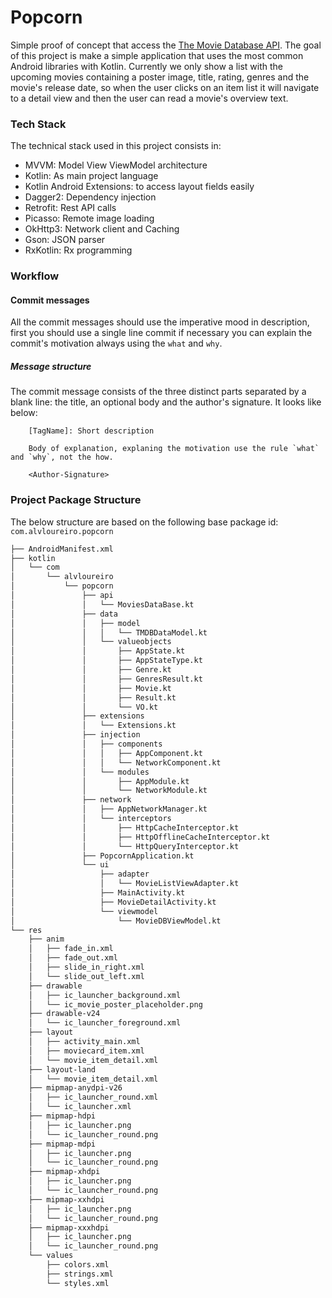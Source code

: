 # Popcorn
Simple proof of concept that access the [The Movie Database API](https://www.themoviedb.org/). The goal of this project is make a
simple application that uses the most common Android libraries with Kotlin.
Currently we only show a list with the upcoming movies containing a poster image, title, rating, genres
and the movie's release date, so when the user clicks on an item list it will navigate to a detail view
and then the user can read a movie's overview text.



### Tech Stack
The technical stack used in this project consists in:

* MVVM: Model View ViewModel architecture
* Kotlin: As main project language
* Kotlin Android Extensions: to access layout fields easily
* Dagger2: Dependency injection
* Retrofit: Rest API calls
* Picasso: Remote image loading
* OkHttp3: Network client and Caching
* Gson: JSON parser
* RxKotlin: Rx programming

### Workflow

#### Commit messages
All the commit messages should use the imperative mood in description, first you should use a single line commit
if necessary you can explain the commit's motivation always using the `what` and `why`.

##### Message structure
The commit message consists of the three distinct parts separated by a blank line: the title,
an optional body and the author's signature. It looks like below:
```
    [TagName]: Short description

    Body of explanation, explaning the motivation use the rule `what` and `why`, not the how.

    <Author-Signature>
```

### Project Package Structure

The below structure are based on the following base package id: `com.alvloureiro.popcorn`
```bash
├── AndroidManifest.xml
├── kotlin
│   └── com
│       └── alvloureiro
│           └── popcorn
│               ├── api
│               │   └── MoviesDataBase.kt
│               ├── data
│               │   ├── model
│               │   │   └── TMDBDataModel.kt
│               │   └── valueobjects
│               │       ├── AppState.kt
│               │       ├── AppStateType.kt
│               │       ├── Genre.kt
│               │       ├── GenresResult.kt
│               │       ├── Movie.kt
│               │       ├── Result.kt
│               │       └── VO.kt
│               ├── extensions
│               │   └── Extensions.kt
│               ├── injection
│               │   ├── components
│               │   │   ├── AppComponent.kt
│               │   │   └── NetworkComponent.kt
│               │   └── modules
│               │       ├── AppModule.kt
│               │       └── NetworkModule.kt
│               ├── network
│               │   ├── AppNetworkManager.kt
│               │   └── interceptors
│               │       ├── HttpCacheInterceptor.kt
│               │       ├── HttpOfflineCacheInterceptor.kt
│               │       └── HttpQueryInterceptor.kt
│               ├── PopcornApplication.kt
│               └── ui
│                   ├── adapter
│                   │   └── MovieListViewAdapter.kt
│                   ├── MainActivity.kt
│                   ├── MovieDetailActivity.kt
│                   └── viewmodel
│                       └── MovieDBViewModel.kt
└── res
    ├── anim
    │   ├── fade_in.xml
    │   ├── fade_out.xml
    │   ├── slide_in_right.xml
    │   └── slide_out_left.xml
    ├── drawable
    │   ├── ic_launcher_background.xml
    │   └── ic_movie_poster_placeholder.png
    ├── drawable-v24
    │   └── ic_launcher_foreground.xml
    ├── layout
    │   ├── activity_main.xml
    │   ├── moviecard_item.xml
    │   └── movie_item_detail.xml
    ├── layout-land
    │   └── movie_item_detail.xml
    ├── mipmap-anydpi-v26
    │   ├── ic_launcher_round.xml
    │   └── ic_launcher.xml
    ├── mipmap-hdpi
    │   ├── ic_launcher.png
    │   └── ic_launcher_round.png
    ├── mipmap-mdpi
    │   ├── ic_launcher.png
    │   └── ic_launcher_round.png
    ├── mipmap-xhdpi
    │   ├── ic_launcher.png
    │   └── ic_launcher_round.png
    ├── mipmap-xxhdpi
    │   ├── ic_launcher.png
    │   └── ic_launcher_round.png
    ├── mipmap-xxxhdpi
    │   ├── ic_launcher.png
    │   └── ic_launcher_round.png
    └── values
        ├── colors.xml
        ├── strings.xml
        └── styles.xml
```
